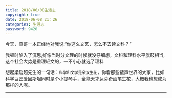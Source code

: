 ```yaml
---
title: 2018/06/08生活志
copyright: true
date: 2018-06-08 21：26
categories: 生活志
password: 9420
---
```

 今天，查哥一本正经地对我说:“你这么文艺，怎么不去读文科？”     
<!-- more -->我顿时陷入了沉思,好像当时分文理的时候就没仔细想，文科和理科水平旗鼓相当,这个社会大势是重理轻文的，一不小心就选了理科  
想起梁启超先生的一句话：`科学和文学是朵双生花`，你看那些蜚声世界的大家，比如科学巨匠爱因斯坦同时是个小提琴手，全能天才达芬奇画笔生花，大概我也想成为那样的人呢。 


---
